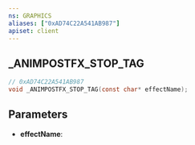 ```yaml
---
ns: GRAPHICS
aliases: ["0xAD74C22A541AB987"]
apiset: client
---
```

## _ANIMPOSTFX_STOP_TAG

```c
// 0xAD74C22A541AB987
void _ANIMPOSTFX_STOP_TAG(const char* effectName);
```


## Parameters
* **effectName**: